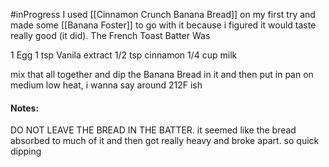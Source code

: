#inProgress
I used [[Cinnamon Crunch Banana Bread]] on my first try and made some [[Banana Foster]] to go with it because i figured it would taste really good (it did). The French Toast Batter Was

1 Egg
1 tsp Vanila extract
1/2 tsp cinnamon
1/4 cup milk

mix that all together and dip the Banana Bread in it and then put in pan on medium low heat, i wanna say around 212F ish
#### **Notes:**
DO NOT LEAVE THE BREAD IN THE BATTER. it seemed like the bread absorbed to much of it and then got really heavy and broke apart. so quick dipping
